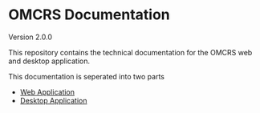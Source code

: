 # OMCRS Documentation
Version 2.0.0

This repository contains the technical documentation for the OMCRS web and desktop application.

This documentation is seperated into two parts
 * [Web Application](web/web.md)
 * [Desktop Application](desktop/desktop.md)